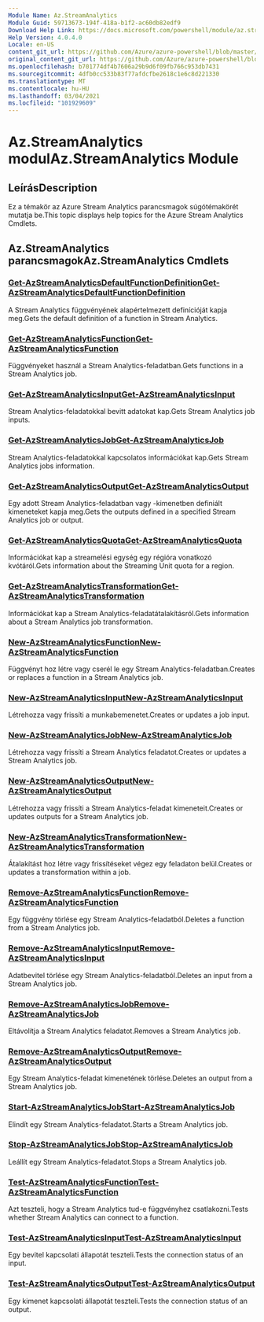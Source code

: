 ```yaml
---
Module Name: Az.StreamAnalytics
Module Guid: 59713673-194f-418a-b1f2-ac60db82edf9
Download Help Link: https://docs.microsoft.com/powershell/module/az.streamanalytics
Help Version: 4.0.4.0
Locale: en-US
content_git_url: https://github.com/Azure/azure-powershell/blob/master/src/StreamAnalytics/StreamAnalytics/help/Az.StreamAnalytics.md
original_content_git_url: https://github.com/Azure/azure-powershell/blob/master/src/StreamAnalytics/StreamAnalytics/help/Az.StreamAnalytics.md
ms.openlocfilehash: b701774df4b7606a29b9d6f09fb766c953db7431
ms.sourcegitcommit: 4dfb0cc533b83f77afdcfbe2618c1e6c8d221330
ms.translationtype: MT
ms.contentlocale: hu-HU
ms.lasthandoff: 03/04/2021
ms.locfileid: "101929609"
---
```

# <span data-ttu-id="5b7c0-101">Az.StreamAnalytics modul</span><span class="sxs-lookup"><span data-stu-id="5b7c0-101">Az.StreamAnalytics Module</span></span>
## <span data-ttu-id="5b7c0-102">Leírás</span><span class="sxs-lookup"><span data-stu-id="5b7c0-102">Description</span></span>
<span data-ttu-id="5b7c0-103">Ez a témakör az Azure Stream Analytics parancsmagok súgótémakörét mutatja be.</span><span class="sxs-lookup"><span data-stu-id="5b7c0-103">This topic displays help topics for the Azure Stream Analytics Cmdlets.</span></span>

## <span data-ttu-id="5b7c0-104">Az.StreamAnalytics parancsmagok</span><span class="sxs-lookup"><span data-stu-id="5b7c0-104">Az.StreamAnalytics Cmdlets</span></span>
### [<span data-ttu-id="5b7c0-105">Get-AzStreamAnalyticsDefaultFunctionDefinition</span><span class="sxs-lookup"><span data-stu-id="5b7c0-105">Get-AzStreamAnalyticsDefaultFunctionDefinition</span></span>](Get-AzStreamAnalyticsDefaultFunctionDefinition.md)
<span data-ttu-id="5b7c0-106">A Stream Analytics függvényének alapértelmezett definícióját kapja meg.</span><span class="sxs-lookup"><span data-stu-id="5b7c0-106">Gets the default definition of a function in Stream Analytics.</span></span>

### [<span data-ttu-id="5b7c0-107">Get-AzStreamAnalyticsFunction</span><span class="sxs-lookup"><span data-stu-id="5b7c0-107">Get-AzStreamAnalyticsFunction</span></span>](Get-AzStreamAnalyticsFunction.md)
<span data-ttu-id="5b7c0-108">Függvényeket használ a Stream Analytics-feladatban.</span><span class="sxs-lookup"><span data-stu-id="5b7c0-108">Gets functions in a Stream Analytics job.</span></span>

### [<span data-ttu-id="5b7c0-109">Get-AzStreamAnalyticsInput</span><span class="sxs-lookup"><span data-stu-id="5b7c0-109">Get-AzStreamAnalyticsInput</span></span>](Get-AzStreamAnalyticsInput.md)
<span data-ttu-id="5b7c0-110">Stream Analytics-feladatokkal bevitt adatokat kap.</span><span class="sxs-lookup"><span data-stu-id="5b7c0-110">Gets Stream Analytics job inputs.</span></span>

### [<span data-ttu-id="5b7c0-111">Get-AzStreamAnalyticsJob</span><span class="sxs-lookup"><span data-stu-id="5b7c0-111">Get-AzStreamAnalyticsJob</span></span>](Get-AzStreamAnalyticsJob.md)
<span data-ttu-id="5b7c0-112">Stream Analytics-feladatokkal kapcsolatos információkat kap.</span><span class="sxs-lookup"><span data-stu-id="5b7c0-112">Gets Stream Analytics jobs information.</span></span>

### [<span data-ttu-id="5b7c0-113">Get-AzStreamAnalyticsOutput</span><span class="sxs-lookup"><span data-stu-id="5b7c0-113">Get-AzStreamAnalyticsOutput</span></span>](Get-AzStreamAnalyticsOutput.md)
<span data-ttu-id="5b7c0-114">Egy adott Stream Analytics-feladatban vagy -kimenetben definiált kimeneteket kapja meg.</span><span class="sxs-lookup"><span data-stu-id="5b7c0-114">Gets the outputs defined in a specified Stream Analytics job or output.</span></span>

### [<span data-ttu-id="5b7c0-115">Get-AzStreamAnalyticsQuota</span><span class="sxs-lookup"><span data-stu-id="5b7c0-115">Get-AzStreamAnalyticsQuota</span></span>](Get-AzStreamAnalyticsQuota.md)
<span data-ttu-id="5b7c0-116">Információkat kap a streamelési egység egy régióra vonatkozó kvótáról.</span><span class="sxs-lookup"><span data-stu-id="5b7c0-116">Gets information about the Streaming Unit quota for a region.</span></span>

### [<span data-ttu-id="5b7c0-117">Get-AzStreamAnalyticsTransformation</span><span class="sxs-lookup"><span data-stu-id="5b7c0-117">Get-AzStreamAnalyticsTransformation</span></span>](Get-AzStreamAnalyticsTransformation.md)
<span data-ttu-id="5b7c0-118">Információkat kap a Stream Analytics-feladatátalakításról.</span><span class="sxs-lookup"><span data-stu-id="5b7c0-118">Gets information about a Stream Analytics job transformation.</span></span>

### [<span data-ttu-id="5b7c0-119">New-AzStreamAnalyticsFunction</span><span class="sxs-lookup"><span data-stu-id="5b7c0-119">New-AzStreamAnalyticsFunction</span></span>](New-AzStreamAnalyticsFunction.md)
<span data-ttu-id="5b7c0-120">Függvényt hoz létre vagy cserél le egy Stream Analytics-feladatban.</span><span class="sxs-lookup"><span data-stu-id="5b7c0-120">Creates or replaces a function in a Stream Analytics job.</span></span>

### [<span data-ttu-id="5b7c0-121">New-AzStreamAnalyticsInput</span><span class="sxs-lookup"><span data-stu-id="5b7c0-121">New-AzStreamAnalyticsInput</span></span>](New-AzStreamAnalyticsInput.md)
<span data-ttu-id="5b7c0-122">Létrehozza vagy frissíti a munkabemenetet.</span><span class="sxs-lookup"><span data-stu-id="5b7c0-122">Creates or updates a job input.</span></span>

### [<span data-ttu-id="5b7c0-123">New-AzStreamAnalyticsJob</span><span class="sxs-lookup"><span data-stu-id="5b7c0-123">New-AzStreamAnalyticsJob</span></span>](New-AzStreamAnalyticsJob.md)
<span data-ttu-id="5b7c0-124">Létrehozza vagy frissíti a Stream Analytics feladatot.</span><span class="sxs-lookup"><span data-stu-id="5b7c0-124">Creates or updates a Stream Analytics job.</span></span>

### [<span data-ttu-id="5b7c0-125">New-AzStreamAnalyticsOutput</span><span class="sxs-lookup"><span data-stu-id="5b7c0-125">New-AzStreamAnalyticsOutput</span></span>](New-AzStreamAnalyticsOutput.md)
<span data-ttu-id="5b7c0-126">Létrehozza vagy frissíti a Stream Analytics-feladat kimeneteit.</span><span class="sxs-lookup"><span data-stu-id="5b7c0-126">Creates or updates outputs for a Stream Analytics job.</span></span>

### [<span data-ttu-id="5b7c0-127">New-AzStreamAnalyticsTransformation</span><span class="sxs-lookup"><span data-stu-id="5b7c0-127">New-AzStreamAnalyticsTransformation</span></span>](New-AzStreamAnalyticsTransformation.md)
<span data-ttu-id="5b7c0-128">Átalakítást hoz létre vagy frissítéseket végez egy feladaton belül.</span><span class="sxs-lookup"><span data-stu-id="5b7c0-128">Creates or updates a transformation within a job.</span></span>

### [<span data-ttu-id="5b7c0-129">Remove-AzStreamAnalyticsFunction</span><span class="sxs-lookup"><span data-stu-id="5b7c0-129">Remove-AzStreamAnalyticsFunction</span></span>](Remove-AzStreamAnalyticsFunction.md)
<span data-ttu-id="5b7c0-130">Egy függvény törlése egy Stream Analytics-feladatból.</span><span class="sxs-lookup"><span data-stu-id="5b7c0-130">Deletes a function from a Stream Analytics job.</span></span>

### [<span data-ttu-id="5b7c0-131">Remove-AzStreamAnalyticsInput</span><span class="sxs-lookup"><span data-stu-id="5b7c0-131">Remove-AzStreamAnalyticsInput</span></span>](Remove-AzStreamAnalyticsInput.md)
<span data-ttu-id="5b7c0-132">Adatbevitel törlése egy Stream Analytics-feladatból.</span><span class="sxs-lookup"><span data-stu-id="5b7c0-132">Deletes an input from a Stream Analytics job.</span></span>

### [<span data-ttu-id="5b7c0-133">Remove-AzStreamAnalyticsJob</span><span class="sxs-lookup"><span data-stu-id="5b7c0-133">Remove-AzStreamAnalyticsJob</span></span>](Remove-AzStreamAnalyticsJob.md)
<span data-ttu-id="5b7c0-134">Eltávolítja a Stream Analytics feladatot.</span><span class="sxs-lookup"><span data-stu-id="5b7c0-134">Removes a Stream Analytics job.</span></span>

### [<span data-ttu-id="5b7c0-135">Remove-AzStreamAnalyticsOutput</span><span class="sxs-lookup"><span data-stu-id="5b7c0-135">Remove-AzStreamAnalyticsOutput</span></span>](Remove-AzStreamAnalyticsOutput.md)
<span data-ttu-id="5b7c0-136">Egy Stream Analytics-feladat kimenetének törlése.</span><span class="sxs-lookup"><span data-stu-id="5b7c0-136">Deletes an output from a Stream Analytics job.</span></span>

### [<span data-ttu-id="5b7c0-137">Start-AzStreamAnalyticsJob</span><span class="sxs-lookup"><span data-stu-id="5b7c0-137">Start-AzStreamAnalyticsJob</span></span>](Start-AzStreamAnalyticsJob.md)
<span data-ttu-id="5b7c0-138">Elindít egy Stream Analytics-feladatot.</span><span class="sxs-lookup"><span data-stu-id="5b7c0-138">Starts a Stream Analytics job.</span></span>

### [<span data-ttu-id="5b7c0-139">Stop-AzStreamAnalyticsJob</span><span class="sxs-lookup"><span data-stu-id="5b7c0-139">Stop-AzStreamAnalyticsJob</span></span>](Stop-AzStreamAnalyticsJob.md)
<span data-ttu-id="5b7c0-140">Leállít egy Stream Analytics-feladatot.</span><span class="sxs-lookup"><span data-stu-id="5b7c0-140">Stops a Stream Analytics job.</span></span>

### [<span data-ttu-id="5b7c0-141">Test-AzStreamAnalyticsFunction</span><span class="sxs-lookup"><span data-stu-id="5b7c0-141">Test-AzStreamAnalyticsFunction</span></span>](Test-AzStreamAnalyticsFunction.md)
<span data-ttu-id="5b7c0-142">Azt teszteli, hogy a Stream Analytics tud-e függvényhez csatlakozni.</span><span class="sxs-lookup"><span data-stu-id="5b7c0-142">Tests whether Stream Analytics can connect to a function.</span></span>

### [<span data-ttu-id="5b7c0-143">Test-AzStreamAnalyticsInput</span><span class="sxs-lookup"><span data-stu-id="5b7c0-143">Test-AzStreamAnalyticsInput</span></span>](Test-AzStreamAnalyticsInput.md)
<span data-ttu-id="5b7c0-144">Egy bevitel kapcsolati állapotát teszteli.</span><span class="sxs-lookup"><span data-stu-id="5b7c0-144">Tests the connection status of an input.</span></span>

### [<span data-ttu-id="5b7c0-145">Test-AzStreamAnalyticsOutput</span><span class="sxs-lookup"><span data-stu-id="5b7c0-145">Test-AzStreamAnalyticsOutput</span></span>](Test-AzStreamAnalyticsOutput.md)
<span data-ttu-id="5b7c0-146">Egy kimenet kapcsolati állapotát teszteli.</span><span class="sxs-lookup"><span data-stu-id="5b7c0-146">Tests the connection status of an output.</span></span>

